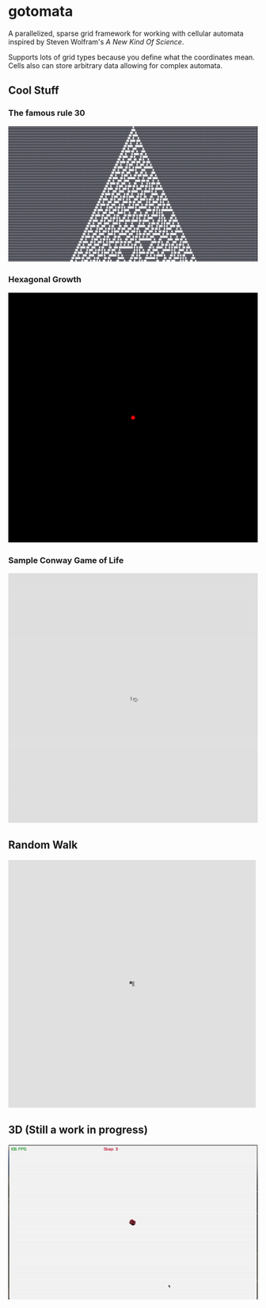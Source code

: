 # gotomata
A parallelized, sparse grid framework for working with cellular automata inspired by Steven Wolfram's _A New Kind Of Science_.

Supports lots of grid types because you define what the coordinates mean.
Cells also can store arbitrary data allowing for complex automata.

## Cool Stuff

### The famous rule 30
![png](./docs/images/rule-30.png)

### Hexagonal Growth
![gif](./docs/images/hex-grid-growth-inhibition.gif)

### Sample Conway Game of Life
![gif](./docs/images/conway-acorn.gif)

## Random Walk
![gif](./docs/images/random-walk.gif)

## 3D (Still a work in progress)
![gif](./docs/images/crystal.gif)
